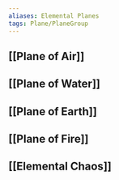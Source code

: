 ```yaml
---
aliases: Elemental Planes
tags: Plane/PlaneGroup
---
```

## [[Plane of Air]]
## [[Plane of Water]]
## [[Plane of Earth]]
## [[Plane of Fire]]
## [[Elemental Chaos]]